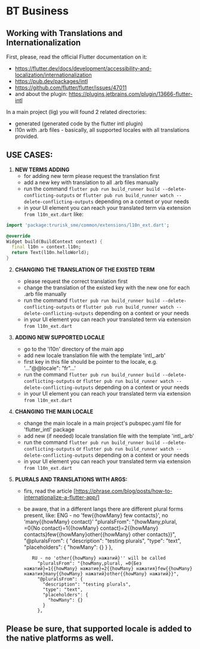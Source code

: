 # BT Business

## Working with Translations and Internationalization

First, please, read the official Flutter documentation on it:
- https://flutter.dev/docs/development/accessibility-and-localization/internationalization
- https://pub.dev/packages/intl
- https://github.com/flutter/flutter/issues/47011
- and about the plugin: https://plugins.jetbrains.com/plugin/13666-flutter-intl

In a main project (lig) you will found 2 related directories:
 - generated (generated code by the flutter intl plugin)
 - l10n with .arb files - basically, all supported locales with all translations provided.

## USE CASES:

1. **NEW TERMS ADDING**
    - for adding new term please request the translation first
    - add a new key with translation to all .arb files manually
    - run the command `flutter pub run build_runner build --delete-conflicting-outputs` 
    or `flutter pub run build_runner watch --delete-conflicting-outputs` depending on a context or your needs
    - in your UI element you can reach your translated term via extension `from l10n_ext.dart` like:
```dart
import 'package:trurisk_sme/common/extensions/l10n_ext.dart';

@override
Widget build(BuildContext context) {
  final l10n = context.l10n;
  return Text(l10n.helloWorld);
}
```
    
2. **CHANGING THE TRANSLATION OF THE EXISTED TERM**
    - please request the correct translation first
    - change the translation of the existed key with the new one for each .arb file manually
    - run the command `flutter pub run build_runner build --delete-conflicting-outputs` 
    or `flutter pub run build_runner watch --delete-conflicting-outputs` depending on a context or your needs
    - in your UI element you can reach your translated term via extension `from l10n_ext.dart`

3. **ADDING NEW SUPPORTED LOCALE**
    - go to the 'l10n' directory of the main app
    - add new locale translation file with the template 'intl_<locale code>.arb'
    - first key in this file should be pointer to the locale, e.g. '..."@@locale": "fr"...'
    - run the command `flutter pub run build_runner build --delete-conflicting-outputs` 
    or `flutter pub run build_runner watch --delete-conflicting-outputs` depending on a context or your needs
    - in your UI element you can reach your translated term via extension `from l10n_ext.dart`

4. **CHANGING THE MAIN LOCALE**
    - change the main locale in a main project's pubspec.yaml file for 'flutter_intl' package 
    - add new (if needed) locale translation file with the template 'intl_<locale code>.arb'
    - run the command `flutter pub run build_runner build --delete-conflicting-outputs` 
    or `flutter pub run build_runner watch --delete-conflicting-outputs` depending on a context or your needs
    - in your UI element you can reach your translated term via extension `from l10n_ext.dart`

5. **PLURALS AND TRANSLATIONS WITH ARGS:**
    - firs, read the article [https://phrase.com/blog/posts/how-to-internationalize-a-flutter-app/]
    - be aware, that in a different langs there are different plural forms present, like:
             ENG - no 'few{{howMany} few contacts}', no 'many{{howMany} contact}'
               "pluralsFrom": "{howMany,plural, =0{No contact}=1{{howMany} contact}=2{{howMany} contacts}few{{howMany}other{{howMany} other contacts}}",
               "@pluralsFrom": {
                 "description": "testing plurals",
                 "type": "text",
                 "placeholders": {
                   "howMany": {}
                 }
               },
             
             RU - no 'other{{howMany} нажатий}'' will be called
               "pluralsFrom": "{howMany,plural, =0{Без нажатий}=1{{howMany} нажатие}=2{{howMany} нажатия}few{{howMany} нажатия}many{{howMany} нажатий}other{{howMany} нажатий}}",
               "@pluralsFrom": {
                 "description": "testing plurals",
                 "type": "text",
                 "placeholders": {
                   "howMany": {}
                 }
               },

## Please be sure, that supported locale is added to the native platforms as well.
